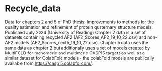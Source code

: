 # Recycle_data
Data for chapters 2 and 5 of PhD thesis: Improvements to methods for the quality estimation and refinement of protein quaternary structure models.
Published July 2024 (University of Reading)
Chapter 2 data is a set of datasets containing recycled AF2 (AF2_Scores_AF2_19_10_22.csv) and non-AF2 models (AF2_Scores_next5_19_10_22.csv).
Chapter 5 data uses the same data as chapter 2 but additionally uses a set of models created by MultiFOLD for monomeric and multimeric CASP15 targets as well as a similar 
dataset for ColabFold models - the colabFold models are publically available from https://casp15.colabfol.com/.
